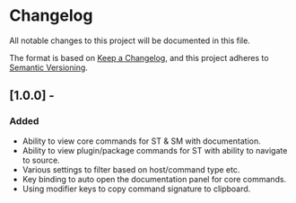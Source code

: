 # Changelog
All notable changes to this project will be documented in this file.

The format is based on [Keep a Changelog](https://keepachangelog.com/en/1.0.0/),
and this project adheres to [Semantic Versioning](https://semver.org/spec/v2.0.0.html).

## [1.0.0] - 
### Added
- Ability to view core commands for ST & SM with documentation.
- Ability to view plugin/package commands for ST with ability to navigate to source.
- Various settings to filter based on host/command type etc.
- Key binding to auto open the documentation panel for core commands.
- Using modifier keys to copy command signature to clipboard.
